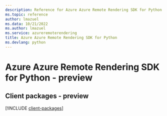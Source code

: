 ```yaml
---
description: Reference for Azure Azure Remote Rendering SDK for Python
ms.topic: reference
author: lmazuel
ms.data: 10/21/2022
ms.author: lmazuel
ms.service: azureremoterendering
title: Azure Azure Remote Rendering SDK for Python
ms.devlang: python
---
```

# Azure Azure Remote Rendering SDK for Python - preview

## Client packages - preview
[!INCLUDE [client-packages](azure-remote-rendering-client-index.md)]